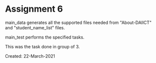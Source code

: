 # Assignment 6

main_data generates all the supported files needed from "About-DAIICT" and "student_name_list" files.

main_test performs the specified tasks.

This was the task done in group of 3.

Created: 22-March-2021